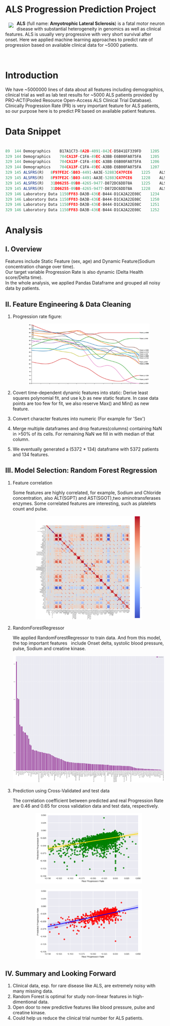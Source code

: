 # ALS Progression Prediction Project

<a href=""><img src="https://upload.wikimedia.org/wikipedia/en/e/ef/ALS_Association_logo.gif" align="left" hspace="10" vspace="6"></a>

**ALS** (full name: **Amyotrophic Lateral Sclerosis**) is a fatal motor neuron disease with substantial heterogeneity in genomics as well as clinical features. ALS is usually very progressive with very short survival after onset. Here we applied machine learning approaches to predict rate of progression based on available clinical data for ~5000 patients.



<br>

# Introduction
We have ~5000000 lines of data about all features including demographics, clinical trial as well as lab test results for ~5000 ALS patients provided by PRO-ACT(Pooled Resource Open-Access ALS Clinical Trial Database).
Clinically Progression Rate (PR) is very important feature for ALS patients, so our purpose here is to 
predict PR based on available patient features.<br>



# Data Snippet

```js

89	144	Demographics	B17A1C73-0A2B-4091-842C-D5841EF339FD	1205	Sex	Male 
329	144	Demographics	704CA13F-C1FA-49EC-A3BB-E6B00FA075FA	1205	Sex	Female 
329	144	Demographics	704CA13F-C1FA-49EC-A3BB-E6B00FA075FA	1206	Race - American Indian/Alaska Native
329	144	Demographics	704CA13F-C1FA-49EC-A3BB-E6B00FA075FA	1207	Race - Asian
329	145	ALSFRS(R)	8F97FE2C-5B03-4491-AA3E-52883C47FCE6	1225	ALSFRS Delta	189 
329	145	ALSFRS(R)	8F97FE2C-5B03-4491-AA3E-52883C47FCE6	1228	ALSFRS Total	25  
329	145	ALSFRS(R)	31D06255-09B0-4265-9477-D872DC6DD78A	1225	ALSFRS Delta	212 
329	145	ALSFRS(R)	31D06255-09B0-4265-9477-D872DC6DD78A	1228	ALSFRS Total	30 
329	146	Laboratory Data	1150FF83-DA3B-436E-B444-D1CA2A22E08C	1234	Laboratory Delta	0 
329	146	Laboratory Data	1150FF83-DA3B-436E-B444-D1CA2A22E08C	1250	Test Name	Sodium  
329	146	Laboratory Data	1150FF83-DA3B-436E-B444-D1CA2A22E08C	1251	Test Result	138     
329	146	Laboratory Data	1150FF83-DA3B-436E-B444-D1CA2A22E08C	1252	Test Unit	mmol/L  

```

# Analysis

## I. Overview 
Features include Static Feature (sex, age) and Dynamic Feature(Sodium concentration change over time).<br>
Our target variable Progression Rate is also dynamic (Delta Health score/Delta time). <br>
In the whole analysis, we applied Pandas Dataframe and grouped all noisy data by patients.



## II. Feature Engineering & Data Cleaning
1. Progression rate figure:   
   <p align="center">
   <img src="Figure/ALSProgressionpng.png" width="80%"/>
   </p>


2. Covert time-dependent dynamic features into static:
   Derive least squares polynomial fit, and use k,b as new static feature.
   In case data points are too few for fit, we also reserve Max() and Min() as new feature.

3. Convert character features into numeric (For example for 'Sex')

4. Merge multiple dataframes and drop features(columns) containing NaN in >50% of its cells. 
   For remaining NaN we fill in with median of that column.

5. We eventually generated a (5372 * 134) dataframe with 5372 patients and 134 features.



## III. Model Selection: Random Forest Regression
1. Feature correlation

   Some features are highly correlated, for example, Sodium and Chloride concentration, 
   also ALT(SGPT) and AST(SGOT),two aminotransferases enzymes.
   Some correlated features are interesting, such as platelets count and pulse.
   
   <p align="center">
   <img src="Figure/FeatureCorrelation.png" width="70%"/>
   </p>

2. RandomForestRegressor 

   We applied RandomForestRegressor to train data. And from this model, the top important features
   include Onset delta, systolic blood pressure, pulse, Sodium and creatine kinase.
   <p align="center">
   <img src="Figure/FeatureImportance.png" height="400" width="700"/>
   </p>


3. Prediction using Cross-Validated and test data

   The correlation coefficient between predicted and real Progression Rate are 0.46 and 0.65 for 
   cross validation data and test data, respectively.
   <p align="center">
   <img src="Figure/CrossValTrainDataPrediction.png" width="70%"/>
   </p>
   
   <p align="center">
   <img src="Figure/TestDataPrediction.png" width="70%"/>
   </p>
   
   
## IV. Summary and Looking Forward
1. Clinical data, esp. for rare disease like ALS, are extremely noisy with many missing data.
2. Random Forest is optimal for study non-linear features in high-dimentional data.
3. Open door to new predictive features like blood pressure, pulse and creatine kinase.
4. Could help us reduce the clinical trial number for ALS patients.


